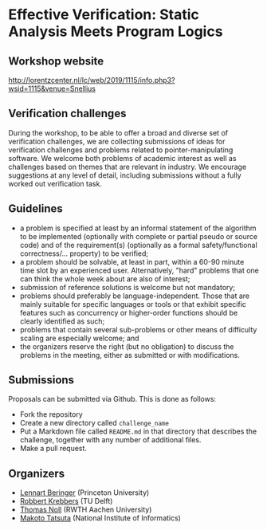 # Effective Verification: Static Analysis Meets Program Logics 

## Workshop website

http://lorentzcenter.nl/lc/web/2019/1115/info.php3?wsid=1115&venue=Snellius

## Verification challenges

During the workshop, to be able to offer a broad and diverse set of
verification challenges, we are collecting submissions of ideas for
verification challenges and problems related to pointer-manipulating
software. We welcome both problems of academic interest as well as
challenges based on themes that are relevant in industry. We encourage
suggestions at any level of detail, including submissions without a
fully worked out verification task.

## Guidelines

- a problem is specified at least by an informal statement of the
  algorithm to be implemented (optionally with complete or partial pseudo
  or source code) and of the requirement(s) (optionally as a formal
  safety/functional correctness/... property) to be verified;
- a problem should be solvable, at least in part, within a 60-90 minute
  time slot by an experienced user. Alternatively, "hard" problems that
  one can think the whole week about are also of interest;
- submission of reference solutions is welcome but not mandatory;
- problems should preferably be language-independent. Those that are
  mainly suitable for specific languages or tools or that exhibit specific
  features such as concurrency or higher-order functions should be clearly
  identified as such;
- problems that contain several sub-problems or other means of
  difficulty scaling are especially welcome; and
- the organizers reserve the right (but no obligation) to discuss the
  problems in the meeting, either as submitted or with modifications.

## Submissions

Proposals can be submitted via Github. This is done as follows:

- Fork the repository
- Create a new directory called `challenge_name`
- Put a Markdown file called `README.md` in that directory that describes
  the challenge, together with any number of additional files.
- Make a pull request.

## Organizers

- [Lennart Beringer](https://www.cs.princeton.edu/~eberinge/) (Princeton University)
- [Robbert Krebbers](https://robbertkrebbers.nl) (TU Delft)
- [Thomas Noll](https://moves.rwth-aachen.de/people/noll/) (RWTH Aachen University)
- [Makoto Tatsuta](http://research.nii.ac.jp/~tatsuta/index-e.html) (National Institute of Informatics)
  


